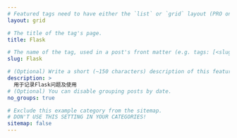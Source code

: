 ```yaml
---
# Featured tags need to have either the `list` or `grid` layout (PRO only).
layout: grid

# The title of the tag's page.
title: Flask

# The name of the tag, used in a post's front matter (e.g. tags: [<slug>]).
slug: Flask

# (Optional) Write a short (~150 characters) description of this featured tag.
description: >
  用于记录Flask问题及使用
# (Optional) You can disable grouping posts by date.
no_groups: true

# Exclude this example category from the sitemap.
# DON'T USE THIS SETTING IN YOUR CATEGORIES!
sitemap: false
---
```

